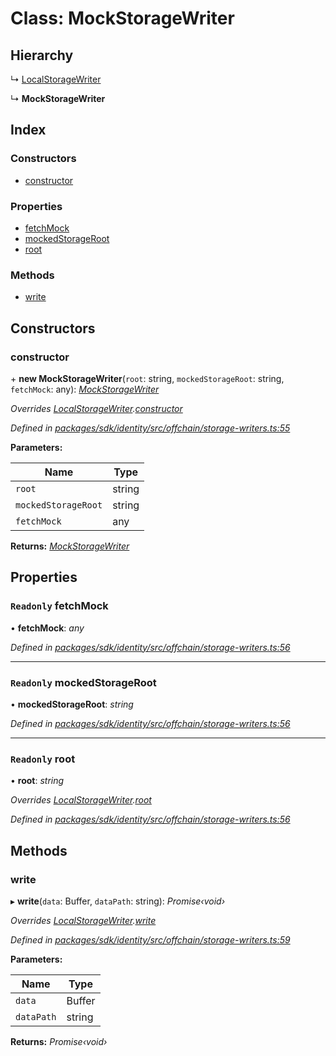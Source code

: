 # Class: MockStorageWriter

## Hierarchy

  ↳ [LocalStorageWriter](_offchain_storage_writers_.localstoragewriter.md)

  ↳ **MockStorageWriter**

## Index

### Constructors

* [constructor](_offchain_storage_writers_.mockstoragewriter.md#constructor)

### Properties

* [fetchMock](_offchain_storage_writers_.mockstoragewriter.md#readonly-fetchmock)
* [mockedStorageRoot](_offchain_storage_writers_.mockstoragewriter.md#readonly-mockedstorageroot)
* [root](_offchain_storage_writers_.mockstoragewriter.md#readonly-root)

### Methods

* [write](_offchain_storage_writers_.mockstoragewriter.md#write)

## Constructors

###  constructor

\+ **new MockStorageWriter**(`root`: string, `mockedStorageRoot`: string, `fetchMock`: any): *[MockStorageWriter](_offchain_storage_writers_.mockstoragewriter.md)*

*Overrides [LocalStorageWriter](_offchain_storage_writers_.localstoragewriter.md).[constructor](_offchain_storage_writers_.localstoragewriter.md#constructor)*

*Defined in [packages/sdk/identity/src/offchain/storage-writers.ts:55](https://github.com/medhak1/celo-monorepo/blob/master/packages/sdk/identity/src/offchain/storage-writers.ts#L55)*

**Parameters:**

Name | Type |
------ | ------ |
`root` | string |
`mockedStorageRoot` | string |
`fetchMock` | any |

**Returns:** *[MockStorageWriter](_offchain_storage_writers_.mockstoragewriter.md)*

## Properties

### `Readonly` fetchMock

• **fetchMock**: *any*

*Defined in [packages/sdk/identity/src/offchain/storage-writers.ts:56](https://github.com/medhak1/celo-monorepo/blob/master/packages/sdk/identity/src/offchain/storage-writers.ts#L56)*

___

### `Readonly` mockedStorageRoot

• **mockedStorageRoot**: *string*

*Defined in [packages/sdk/identity/src/offchain/storage-writers.ts:56](https://github.com/medhak1/celo-monorepo/blob/master/packages/sdk/identity/src/offchain/storage-writers.ts#L56)*

___

### `Readonly` root

• **root**: *string*

*Overrides [LocalStorageWriter](_offchain_storage_writers_.localstoragewriter.md).[root](_offchain_storage_writers_.localstoragewriter.md#readonly-root)*

*Defined in [packages/sdk/identity/src/offchain/storage-writers.ts:56](https://github.com/medhak1/celo-monorepo/blob/master/packages/sdk/identity/src/offchain/storage-writers.ts#L56)*

## Methods

###  write

▸ **write**(`data`: Buffer, `dataPath`: string): *Promise‹void›*

*Overrides [LocalStorageWriter](_offchain_storage_writers_.localstoragewriter.md).[write](_offchain_storage_writers_.localstoragewriter.md#write)*

*Defined in [packages/sdk/identity/src/offchain/storage-writers.ts:59](https://github.com/medhak1/celo-monorepo/blob/master/packages/sdk/identity/src/offchain/storage-writers.ts#L59)*

**Parameters:**

Name | Type |
------ | ------ |
`data` | Buffer |
`dataPath` | string |

**Returns:** *Promise‹void›*

